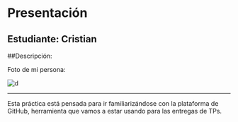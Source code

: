 # Presentación

## Estudiante: Cristian

##Descripción:

Foto de mi persona:

![d]()

------

Esta práctica está pensada para ir familiarizándose con la plataforma de GitHub, herramienta que vamos a estar usando para las entregas de TPs.

